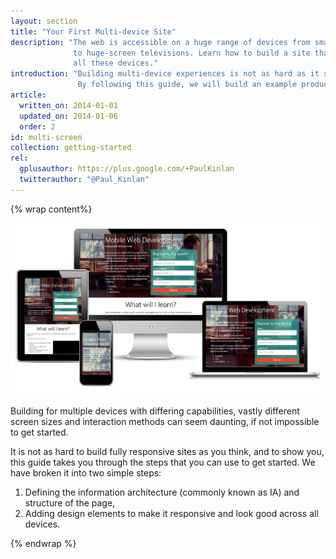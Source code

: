 ```yaml
---
layout: section
title: "Your First Multi-device Site"
description: "The web is accessible on a huge range of devices from small-screen phones
              to huge-screen televisions. Learn how to build a site that works well across 
              all these devices."
introduction: "Building multi-device experiences is not as hard as it sounds. 
               By following this guide, we will build an example product landing page for our <a href='https://www.udacity.com/course/cs256'>CS256 Mobile Web Development course</a> that works well across all different device types."
article:
  written_on: 2014-01-01
  updated_on: 2014-01-06
  order: 2
id: multi-screen
collection: getting-started
rel:
  gplusauthor: https://plus.google.com/+PaulKinlan
  twitterauthor: "@Paul_Kinlan"
---
```


{% wrap content%}

<img src="images/finaloutput-2x.jpg">

Building for multiple devices with differing capabilities, vastly different
screen sizes and interaction methods can seem daunting, if not impossible
to get started.

It is not as hard to build fully responsive sites as you think, and to show
you, this guide takes you through the steps that you can use to get started.  We have broken it into two 
simple steps:

1.  Defining the information architecture (commonly known as IA) and structure of the page,
2.  Adding design elements to make it responsive and look good across all devices.

{% endwrap %}

